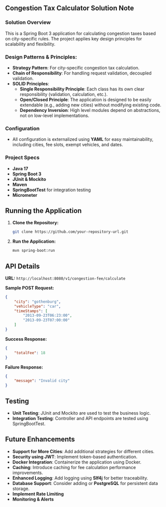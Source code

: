 ## **Congestion Tax Calculator Solution Note**

### **Solution Overview**
This is a Spring Boot 3 application for calculating congestion taxes based on city-specific rules. The project applies key design principles for scalability and flexibility.

### **Design Patterns & Principles**:
- **Strategy Pattern**: For city-specific congestion tax calculation.
- **Chain of Responsibility**: For handling request validation, decoupled validation.
- **SOLID Principles**:
    - **Single Responsibility Principle**: Each class has its own clear responsibility (validation, calculation, etc.).
    - **Open/Closed Principle**: The application is designed to be easily extendable (e.g., adding new cities) without modifying existing code.
    - **Dependency Inversion**: High level modules depend on abstractions, not on low-level implementations.

### **Configuration**
- All configuration is externalized using **YAML** for easy maintainability, including cities, fee slots, exempt vehicles, and dates.

### **Project Specs**
* **Java 17**
* **Spring Boot 3**
* **JUnit & Mockito**
* **Maven**
* **SpringBootTest** for integration testing
* **Micrometer** 

## **Running the Application**
1. **Clone the Repository:**
   ```bash
   git clone https://github.com/your-repository-url.git
   ```

2. **Run the Application:**
   ```bash
   mvn spring-boot:run
   ```

## **API Details**

**URL:** `http://localhost:8080/v1/congestion-fee/calculate`

**Sample POST Request:**
```json
{
    "city": "gothenburg",
    "vehicleType": "car",
    "timeStamps": [
        "2013-09-23T06:23:00",
        "2013-09-23T07:00:00"
    ]
}
```

**Success Response:**
```json
{
    "totalFee": 18
}
```

**Failure Response:**
```json
{
    "message": "Invalid city"
}
```

## **Testing**
- **Unit Testing**: JUnit and Mockito are used to test the business logic.
- **Integration Testing**: Controller and API endpoints are tested using SpringBootTest.

## **Future Enhancements**
- **Support for More Cities**: Add additional strategies for different cities.
- **Security using JWT**: Implement token-based authentication.
- **Docker Integration**: Containerize the application using Docker.
- **Caching**: Introduce caching for fee calculation performance improvements.
- **Enhanced Logging**: Add logging using **Slf4j** for better traceability.
- **Database Support**: Consider adding or **PostgreSQL** for persistent data storage.
- **Implement Rate Limiting**
- **Monitoring & Alerts**

